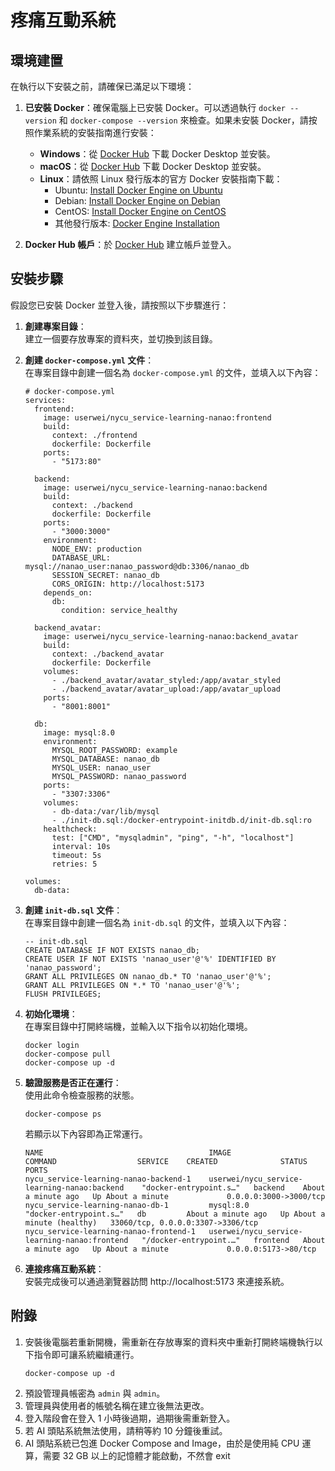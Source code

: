 # 疼痛互動系統

## 環境建置

在執行以下安裝之前，請確保已滿足以下環境：

1. **已安裝 Docker**：確保電腦上已安裝 Docker。可以透過執行 `docker --version` 和 `docker-compose --version` 來檢查。如果未安裝 Docker，請按照作業系統的安裝指南進行安裝：
   - **Windows**：從 [Docker Hub](https://hub.docker.com/editions/community/docker-ce-desktop-windows) 下載 Docker Desktop 並安裝。
   - **macOS**：從 [Docker Hub](https://hub.docker.com/editions/community/docker-ce-desktop-mac) 下載 Docker Desktop 並安裝。
   - **Linux**：請依照 Linux 發行版本的官方 Docker 安裝指南下載：
     - Ubuntu: [Install Docker Engine on Ubuntu](https://docs.docker.com/engine/install/ubuntu/)
     - Debian: [Install Docker Engine on Debian](https://docs.docker.com/engine/install/debian/)
     - CentOS: [Install Docker Engine on CentOS](https://docs.docker.com/engine/install/centos/)
     - 其他發行版本: [Docker Engine Installation](https://docs.docker.com/engine/install/)

2. **Docker Hub 帳戶**：於 [Docker Hub](https://hub.docker.com) 建立帳戶並登入。

## 安裝步驟

假設您已安裝 Docker 並登入後，請按照以下步驟進行：  

1. **創建專案目錄**：  
    建立一個要存放專案的資料夾，並切換到該目錄。

2. **創建 `docker-compose.yml` 文件**：  
    在專案目錄中創建一個名為 `docker-compose.yml` 的文件，並填入以下內容：  
    ```yaml=
    # docker-compose.yml
    services:
      frontend:
        image: userwei/nycu_service-learning-nanao:frontend
        build:
          context: ./frontend
          dockerfile: Dockerfile
        ports:
          - "5173:80"
      
      backend:
        image: userwei/nycu_service-learning-nanao:backend
        build:
          context: ./backend
          dockerfile: Dockerfile
        ports:
          - "3000:3000"
        environment:
          NODE_ENV: production
          DATABASE_URL: mysql://nanao_user:nanao_password@db:3306/nanao_db
          SESSION_SECRET: nanao_db
          CORS_ORIGIN: http://localhost:5173
        depends_on:
          db:
            condition: service_healthy

      backend_avatar:
        image: userwei/nycu_service-learning-nanao:backend_avatar
        build:
          context: ./backend_avatar
          dockerfile: Dockerfile
        volumes:
          - ./backend_avatar/avatar_styled:/app/avatar_styled
          - ./backend_avatar/avatar_upload:/app/avatar_upload
        ports:
          - "8001:8001"

      db:
        image: mysql:8.0
        environment:
          MYSQL_ROOT_PASSWORD: example
          MYSQL_DATABASE: nanao_db
          MYSQL_USER: nanao_user
          MYSQL_PASSWORD: nanao_password
        ports:
          - "3307:3306"
        volumes:
          - db-data:/var/lib/mysql
          - ./init-db.sql:/docker-entrypoint-initdb.d/init-db.sql:ro
        healthcheck:
          test: ["CMD", "mysqladmin", "ping", "-h", "localhost"]
          interval: 10s
          timeout: 5s
          retries: 5

    volumes:
      db-data:

    ```
3. **創建 `init-db.sql` 文件**：  
    在專案目錄中創建一個名為 `init-db.sql` 的文件，並填入以下內容：  
    ```sql=
    -- init-db.sql
    CREATE DATABASE IF NOT EXISTS nanao_db;
    CREATE USER IF NOT EXISTS 'nanao_user'@'%' IDENTIFIED BY 'nanao_password';
    GRANT ALL PRIVILEGES ON nanao_db.* TO 'nanao_user'@'%';
    GRANT ALL PRIVILEGES ON *.* TO 'nanao_user'@'%';
    FLUSH PRIVILEGES;
    ```
4. **初始化環境**：  
    在專案目錄中打開終端機，並輸入以下指令以初始化環境。  
    ```bash=
    docker login
    docker-compose pull
    docker-compose up -d
    ```
5. **驗證服務是否正在運行**：  
    使用此命令檢查服務的狀態。  
    ```bash=
    docker-compose ps
    ```
    若顯示以下內容即為正常運行。  
    ```bash=
    NAME                                     IMAGE                                          COMMAND                  SERVICE    CREATED              STATUS                        PORTS
    nycu_service-learning-nanao-backend-1    userwei/nycu_service-learning-nanao:backend    "docker-entrypoint.s…"   backend    About a minute ago   Up About a minute             0.0.0.0:3000->3000/tcp
    nycu_service-learning-nanao-db-1         mysql:8.0                                      "docker-entrypoint.s…"   db         About a minute ago   Up About a minute (healthy)   33060/tcp, 0.0.0.0:3307->3306/tcp
    nycu_service-learning-nanao-frontend-1   userwei/nycu_service-learning-nanao:frontend   "/docker-entrypoint.…"   frontend   About a minute ago   Up About a minute             0.0.0.0:5173->80/tcp
    ```
6. **連接疼痛互動系統**：  
    安裝完成後可以通過瀏覽器訪問 http://localhost:5173 來連接系統。

## 附錄
1. 安裝後電腦若重新開機，需重新在存放專案的資料夾中重新打開終端機執行以下指令即可讓系統繼續運行。  
    ```bash=
    docker-compose up -d
    ```
2. 預設管理員帳密為 `admin` 與 `admin`。
3. 管理員與使用者的帳號名稱在建立後無法更改。
4. 登入階段會在登入 1 小時後過期，過期後需重新登入。
5. 若 AI 頭貼系統無法使用，請稍等約 10 分鐘後重試。
6. AI 頭貼系統已包進 Docker Compose and Image，由於是使用純 CPU 運算，需要 32 GB 以上的記憶體才能啟動，不然會 exit
